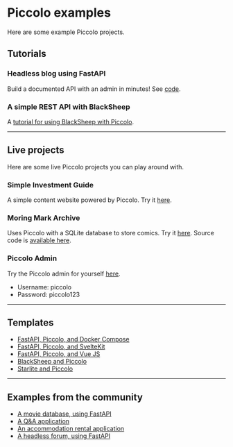 # Piccolo examples

Here are some example Piccolo projects.

## Tutorials

### Headless blog using FastAPI

Build a documented API with an admin in minutes! See [code](./headless_blog_fastapi).

### A simple REST API with BlackSheep

A [tutorial for using BlackSheep with Piccolo](https://carlosmv.hashnode.dev/a-simple-rest-api-with-blacksheep-and-piccolo-orm-or-python).

---

## Live projects

Here are some live Piccolo projects you can play around with.

### Simple Investment Guide

A simple content website powered by Piccolo. Try it [here](http://simpleinvestmentguide.com/).

### Moring Mark Archive

Uses Piccolo with a SQLite database to store comics. Try it [here](https://moringmark.grzegorzkoperwas.site/). Source code is [available here](https://github.com/HakierGrzonzo/mma/tree/master/scraper/src/schema).

### Piccolo Admin

Try the Piccolo admin for yourself [here](https://demo1.piccolo-orm.com/#/).

 * Username: piccolo
 * Password: piccolo123

---

## Templates

 * [FastAPI, Piccolo, and Docker Compose](https://github.com/AliSayyah/FastAPI-Piccolo-Template)
 * [FastAPI, Piccolo, and SvelteKit](https://github.com/heliumbrain/fastapi-piccolo)
 * [FastAPI, Piccolo, and Vue JS](https://github.com/sinisaos/piccolo-vue-starter)
 * [BlackSheep and Piccolo](https://github.com/sinisaos/blacksheep-piccolo)
 * [Starlite and Piccolo](https://github.com/sinisaos/starlite-piccolo)

---

## Examples from the community

 * [A movie database, using FastAPI](https://github.com/piccolo-orm/pymdb)
 * [A Q&A application](https://github.com/sinisaos/starlette-piccolo-orm)
 * [An accommodation rental application](https://github.com/sinisaos/starlette-piccolo-rental)
 * [A headless forum, using FastAPI](https://github.com/sinisaos/headless-forum-fastapi)
